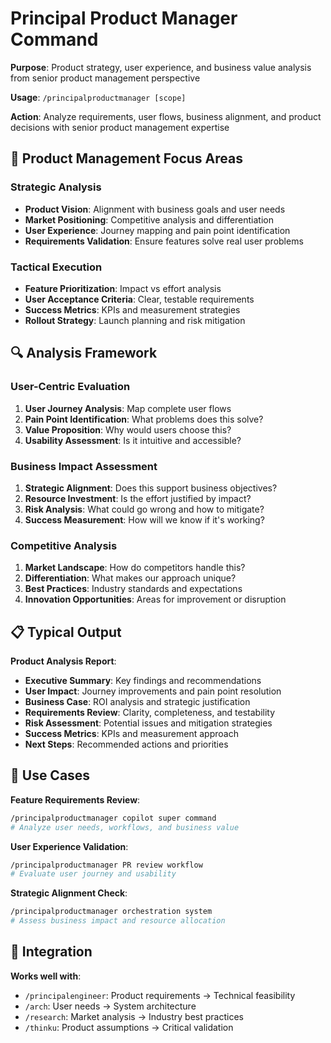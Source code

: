 # Principal Product Manager Command

**Purpose**: Product strategy, user experience, and business value analysis from senior product management perspective

**Usage**: `/principalproductmanager [scope]`

**Action**: Analyze requirements, user flows, business alignment, and product decisions with senior product management expertise

## 🎯 Product Management Focus Areas

### Strategic Analysis
- **Product Vision**: Alignment with business goals and user needs
- **Market Positioning**: Competitive analysis and differentiation
- **User Experience**: Journey mapping and pain point identification
- **Requirements Validation**: Ensure features solve real user problems

### Tactical Execution
- **Feature Prioritization**: Impact vs effort analysis
- **User Acceptance Criteria**: Clear, testable requirements
- **Success Metrics**: KPIs and measurement strategies
- **Rollout Strategy**: Launch planning and risk mitigation

## 🔍 Analysis Framework

### User-Centric Evaluation
1. **User Journey Analysis**: Map complete user flows
2. **Pain Point Identification**: What problems does this solve?
3. **Value Proposition**: Why would users choose this?
4. **Usability Assessment**: Is it intuitive and accessible?

### Business Impact Assessment
1. **Strategic Alignment**: Does this support business objectives?
2. **Resource Investment**: Is the effort justified by impact?
3. **Risk Analysis**: What could go wrong and how to mitigate?
4. **Success Measurement**: How will we know if it's working?

### Competitive Analysis
1. **Market Landscape**: How do competitors handle this?
2. **Differentiation**: What makes our approach unique?
3. **Best Practices**: Industry standards and expectations
4. **Innovation Opportunities**: Areas for improvement or disruption

## 📋 Typical Output

**Product Analysis Report**:
- **Executive Summary**: Key findings and recommendations
- **User Impact**: Journey improvements and pain point resolution
- **Business Case**: ROI analysis and strategic justification
- **Requirements Review**: Clarity, completeness, and testability
- **Risk Assessment**: Potential issues and mitigation strategies
- **Success Metrics**: KPIs and measurement approach
- **Next Steps**: Recommended actions and priorities

## 🎯 Use Cases

**Feature Requirements Review**:
```bash
/principalproductmanager copilot super command
# Analyze user needs, workflows, and business value
```

**User Experience Validation**:
```bash
/principalproductmanager PR review workflow
# Evaluate user journey and usability
```

**Strategic Alignment Check**:
```bash
/principalproductmanager orchestration system
# Assess business impact and resource allocation
```

## 🔄 Integration

**Works well with**:
- `/principalengineer`: Product requirements → Technical feasibility
- `/arch`: User needs → System architecture
- `/research`: Market analysis → Industry best practices
- `/thinku`: Product assumptions → Critical validation
